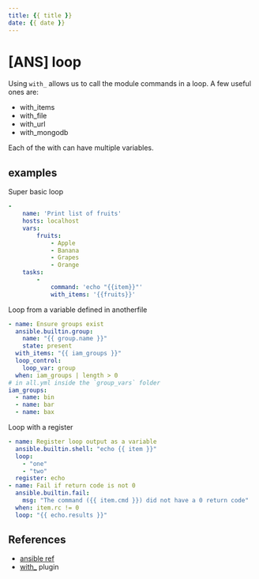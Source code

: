 ```yaml
---
title: {{ title }}
date: {{ date }}
---
```


# [ANS] loop

Using `with_` allows us to call the module commands in a loop. A few useful ones are:

* with_items
* with_file
* with_url
* with_mongodb

Each of the with can have multiple variables.

## examples

Super basic loop
```yaml
-
    name: 'Print list of fruits'
    hosts: localhost
    vars:
        fruits:
            - Apple
            - Banana
            - Grapes
            - Orange
    tasks:
        -
            command: 'echo "{{item}}"'
            with_items: '{{fruits}}'
```
Loop from a variable defined in anotherfile
```yaml
- name: Ensure groups exist
  ansible.builtin.group:
    name: "{{ group.name }}"
    state: present
  with_items: "{{ iam_groups }}"
  loop_control:
    loop_var: group
  when: iam_groups | length > 0
# in all.yml inside the `group_vars` folder
iam_groups:
  - name: bin
  - name: bar
  - name: bax
```
Loop with a register
```yaml
- name: Register loop output as a variable
  ansible.builtin.shell: "echo {{ item }}"
  loop:
    - "one"
    - "two"
  register: echo
- name: Fail if return code is not 0
  ansible.builtin.fail:
    msg: "The command ({{ item.cmd }}) did not have a 0 return code"
  when: item.rc != 0
  loop: "{{ echo.results }}"
```
## References
* [ansible ref](https://docs.ansible.com/ansible/latest/user_guide/playbooks_loops.html)
* [with_](https://docs.ansible.com/ansible/latest/plugins/lookup.html#lookup-plugins) plugin
